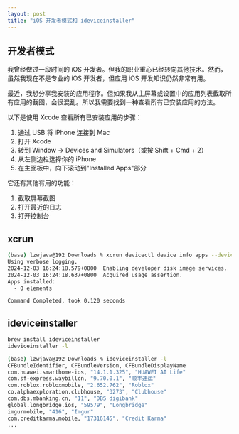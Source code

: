 ```yaml
---
layout: post
title: "iOS 开发者模式和 ideviceinstaller"
---
```


## 开发者模式

我曾经做过一段时间的 iOS 开发者。但我的职业重心已经转向其他技术。然而，虽然我现在不是专业的 iOS 开发者，但应用 iOS 开发知识仍然非常有用。

最近，我想分享我安装的应用程序。但如果我从主屏幕或设置中的应用列表截取所有应用的截图，会很混乱。所以我需要找到一种查看所有已安装应用的方法。

以下是使用 Xcode 查看所有已安装应用的步骤：

1. 通过 USB 将 iPhone 连接到 Mac
2. 打开 Xcode
3. 转到 Window → Devices and Simulators（或按 Shift + Cmd + 2）
4. 从左侧边栏选择你的 iPhone
5. 在主面板中，向下滚动到"Installed Apps"部分

它还有其他有用的功能：

1. 截取屏幕截图
2. 打开最近的日志
3. 打开控制台

## xcrun

```bash
(base) lzwjava@192 Downloads % xcrun devicectl device info apps --device 00008120-xxxx --verbose
Using verbose logging.
2024-12-03 16:24:18.579+0800  Enabling developer disk image services.
2024-12-03 16:24:18.637+0800  Acquired usage assertion.
Apps installed:
  - 0 elements

Command Completed, took 0.120 seconds
```

## ideviceinstaller

```bash
brew install ideviceinstaller
ideviceinstaller -l
```

```bash
(base) lzwjava@192 Downloads % ideviceinstaller -l
CFBundleIdentifier, CFBundleVersion, CFBundleDisplayName
com.huawei.smarthome-ios, "14.1.1.325", "HUAWEI AI Life"
com.sf-express.waybillcn, "9.70.0.1", "顺丰速运"
com.roblox.robloxmobile, "2.652.762", "Roblox"
co.alphaexploration.clubhouse, "3273", "Clubhouse"
com.dbs.mbanking.cn, "11", "DBS digibank"
global.longbridge.ios, "59579", "Longbridge"
imgurmobile, "416", "Imgur"
com.creditkarma.mobile, "17316145", "Credit Karma"
...
```